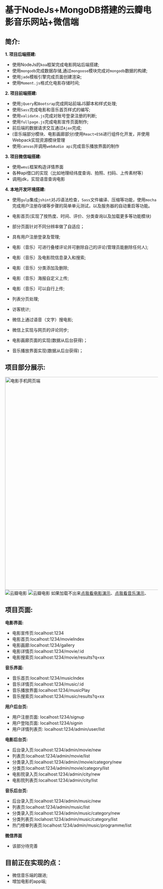 基于NodeJs+MongoDB搭建的云瓣电影音乐网站+微信端
========================================

简介:
---------------
**1. 项目后端搭建:**
  * 使用NodeJs的`koa`框架完成电影网站后端搭建;
  * 使用`mongodb`完成数据存储,通过`mongoose`模块完成对`mongodb`数据的构建;
  * 使用`jade`模板引擎完成页面创建渲染;
  * 使用`Moment.js`格式化电影存储时间;

**2. 项目前端搭建:**
  * 使用`jQuery`和`Bootsrap`完成网站前端JS脚本和样式处理;
  * 使用`Sass`完成电影和音乐首页样式的编写;
  * 使用`validate.js`完成对账号登录注册的判断;
  * 使用`fullpage.js`完成电影宣传页面制作;
  * 前后端的数据请求交互通过`Ajax`完成;
  * (音乐端部分模块、电影画廊部分)使用`React+ES6`进行组件化开发，并使用Webpack实现资源模块管理
  * 使用`canvas`并调用`webAudio api`完成音乐播放界面的制作
  
**3. 项目微信端搭建:**  
  * 使用`weui`框架构造详情界面
  * 各种api借口的实现（比如地理经纬度查询、拍照、扫码、上传素材等）
  * 调用jdk，实现语音查询电影 
  
**4. 本地开发环境搭建:**
  * 使用`gulp`集成`jshint`对JS语法检查，`Sass`文件编译、压缩等功能，使用`mocha`完成用户注册存储等步骤的简单单元测试，以及服务器的自动重启等功能。

  * 电影首页(实现了按热度、时间、评价、分类查询以及加载更多等功能模块)
  * 部分页面针对不同分辨率做了自适应；
  * 具有用户注册登录及管理;
  * 电影（音乐）可进行叠楼评论并可删除自己的评论(管理员能删除任何人);
  * 电影（音乐）及电影院信息录入和搜索;
  * 电影（音乐）分类添加及删除;
  * 电影（音乐）海报自定义上传;
  * 电影（音乐）可以自行上传;
  * 列表分页处理;
  * 访客统计;
  * 微信上通过语音（文字）搜电影;
  * 微信上实现与网页的评论同步;
  * 电影画廊页面的实现(数据从后台获得)；
  * 音乐播放界面实现(数据从后台获得)；
  
项目部分展示:
-------

  <img src="http://oegv7uazl.bkt.clouddn.com/yanshi.gif"  height="700" alt="电影手机网页端"/>
<img src="http://oegv7uazl.bkt.clouddn.com/yunban/movie.gif" alt="云瓣电影"/>
<img src="http://oegv7uazl.bkt.clouddn.com/yunban/music.gif" alt="云瓣电影"/>
如果加载不出来<a href="http://oegv7uazl.bkt.clouddn.com/yunban/movie.gif" target="\_blank">点我看电影演示</a>、<a href="http://oegv7uazl.bkt.clouddn.com/yunban/music.gif" target="\_blank">点我看音乐演示</a>、

项目页面:
-------

**电影界面:** 
- 电影宣传页:localhost:1234
- 电影首页:localhost:1234/movieIndex
- 电影画廊:localhost:1234/gallery
- 电影详情页:localhost:1234/movie/:id 
- 电影搜索页:localhost:1234/movie/results?q=xx

**音乐界面:** 
- 音乐首页:localhost:1234/musicIndex 
- 音乐详情页:localhost:1234/music/:id
- 音乐播放界面:localhost:1234/musicPlay
- 音乐搜索页:localhost:1234/music/results?q=xx

**用户后台页:**
- 用户注册页面: localhost:1234/signup
- 用户登陆页面: localhost:1234/signin
- 用户详情列表页: localhost:1234/admin/user/list

**电影后台页:**
- 后台录入页:localhost:1234/admin/movie/new
- 列表页:localhost:1234/admin/movie/list
- 分类录入页:localhost:1234/admin//movie/category/new
- 分类页:localhost:1234/admin/movie/category/list
- 电影院录入页:localhost:1234/admin/city/new
- 电影院列表页:localhost:1234/admin/city/list

**音乐后台页:**
- 后台录入页:localhost:1234/admin/music/new
- 列表页:localhost:1234/admin/music/list
- 分类录入页:localhost:1234/admin/music/category/new
- 分类列表页:loclahost:1234/admin/music/category/list
- 热门榜单列表页:localhost:1234/admin/music/programme/list

**微信界面**
- 该部分待完善


目前正在实现的点：
------
* 微信音乐端的跟进;
* 增加电影的app端;





